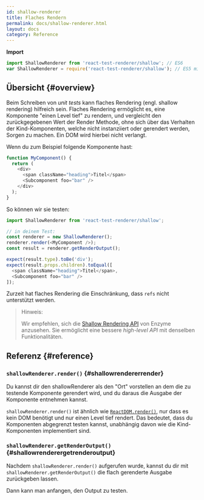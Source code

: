 ```yaml
---
id: shallow-renderer
title: Flaches Rendern
permalink: docs/shallow-renderer.html
layout: docs
category: Reference
---
```


**Import**

```javascript
import ShallowRenderer from 'react-test-renderer/shallow'; // ES6
var ShallowRenderer = require('react-test-renderer/shallow'); // ES5 mit npm
```

## Übersicht {#overview}

Beim Schreiben von *unit tests* kann flaches Rendering (engl. shallow rendering) hilfreich sein. Flaches Rendering ermöglicht es, eine Komponente "einen Level tief" zu rendern, und vergleicht den zurückgegebenen Wert der Render Methode, ohne sich über das Verhalten der Kind-Komponenten, welche nicht instanziiert oder gerendert werden, Sorgen zu machen. Ein DOM wird hierbei nicht verlangt.

Wenn du zum Beispiel folgende Komponente hast:

```javascript
function MyComponent() {
  return (
    <div>
      <span className="heading">Titel</span>
      <Subcomponent foo="bar" />
    </div>
  );
}
```
So können wir sie testen:

```javascript
import ShallowRenderer from 'react-test-renderer/shallow';

// in deinem Test:
const renderer = new ShallowRenderer();
renderer.render(<MyComponent />);
const result = renderer.getRenderOutput();

expect(result.type).toBe('div');
expect(result.props.children).toEqual([
  <span className="heading">Titel</span>,
  <Subcomponent foo="bar" />
]);
```

Zurzeit hat flaches Rendering die Einschränkung, dass `refs` nicht unterstützt werden.

> Hinweis:
>
> Wir empfehlen, sich die [Shallow Rendering API](https://airbnb.io/enzyme/docs/api/shallow.html) von Enzyme anzusehen. Sie ermöglicht eine bessere *high-level API* mit denselben Funktionalitäten.

## Referenz {#reference}

### `shallowRenderer.render()` {#shallowrendererrender}

Du kannst dir den shallowRenderer als den "Ort" vorstellen an dem die zu testende Komponente gerendert wird, und du daraus die Ausgabe der Komponente entnehmen kannst.

`shallowRenderer.render()` ist ähnlich wie [`ReactDOM.render()`](/docs/react-dom.html#render), nur dass es kein DOM benötigt und nur einen Level tief rendert. Das bedeutet, dass du Komponenten abgegrenzt testen kannst, unabhängig davon wie die Kind-Komponenten implementiert sind.

### `shallowRenderer.getRenderOutput()` {#shallowrenderergetrenderoutput}

Nachdem `shallowRenderer.render()` aufgerufen wurde, kannst du dir mit `shallowRenderer.getRenderOutput()` die flach gerenderte Ausgabe zurückgeben lassen.

Dann kann man anfangen, den Output zu testen.
